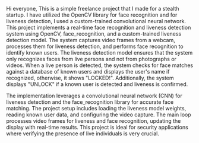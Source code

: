 Hi everyone, This is a simple freelance project that I made for a stealth startup. I have utilized the OpenCV library for face recognition and for liveness detection, I used a custom-trained convolutional neural network. This project implements a real-time face recognition and liveness detection system using OpenCV, face_recognition, and a custom-trained liveness detection model. The system captures video frames from a webcam, processes them for liveness detection, and performs face recognition to identify known users. The liveness detection model ensures that the system only recognizes faces from live persons and not from photographs or videos. When a live person is detected, the system checks for face matches against a database of known users and displays the user's name if recognized, otherwise, it shows "LOCKED!". Additionally, the system displays "UNLOCK" if a known user is detected and liveness is confirmed.

The implementation leverages a convolutional neural network (CNN) for liveness detection and the face_recognition library for accurate face matching. The project setup includes loading the liveness model weights, reading known user data, and configuring the video capture. The main loop processes video frames for liveness and face recognition, updating the display with real-time results. This project is ideal for security applications where verifying the presence of live individuals is very crucial.
